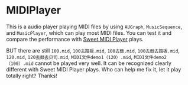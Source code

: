 # MIDIPlayer

This is a audio player playing MIDI files by using `AUGraph`, `MusicSequence`, and `MusicPlayer`, which can play most MIDI files. You can test it and compare the performance with [Sweet MIDI Player][1] plays.

BUT there are still 
`100.mid`, 
`100去踏板.mid`, 
`100去鼓.mid`, 
`100去鼓去踏板.mid`, 
`120.mid`, 
`120去鼓去贝司.mid`, 
`MIDI文件demo1（120）.mid`, 
`MIDI文件demo2（100）.mid` 
cannot be played very well. It can be recognized clearly different with Sweet MIDI Player plays. Who can help me fix it, let it play totally right? Thanks!

  [1]: http://www.ronimusic.com/download.htm#DL_SWEET_MIDI_PLAYER
